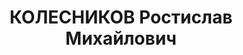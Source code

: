 ---
title: КОЛЕСНИКОВ Ростислав Михайлович
description: "1905 року народження, м. Новочеркаськ Ростовської області, росіянин,\
  \ освіта вища, безпартійний. Проживав: м. Макіївка Донецької області, територія\
  \ Макіївського науково-індустріального інституту, буд. № 49, кв. 1. Науковий співробітник\
  \ інституту. \n  Заарештований 19 липня 1937 року. Засуджений військовою колегією\
  \ Верховного Суду СРСР до розстрілу. Вирок приведено до виконання у м. Сталіно (м.\
  \ Донецьк) 3 грудня 1937 року. \n  Реабілітований у 1992 році."
---
